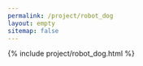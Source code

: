 ```yaml
---
permalink: /project/robot_dog
layout: empty
sitemap: false
---
```

{% include project/robot_dog.html %}